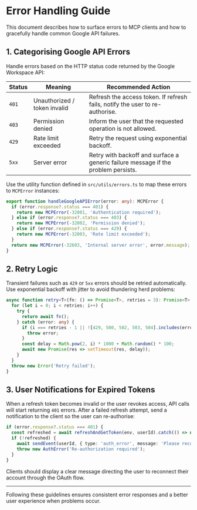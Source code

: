 # Error Handling Guide

This document describes how to surface errors to MCP clients and how to gracefully handle common Google API failures.

## 1. Categorising Google API Errors

Handle errors based on the HTTP status code returned by the Google Workspace API:

| Status | Meaning | Recommended Action |
|-------|---------|-------------------|
| `401` | Unauthorized / token invalid | Refresh the access token. If refresh fails, notify the user to re-authorise. |
| `403` | Permission denied | Inform the user that the requested operation is not allowed. |
| `429` | Rate limit exceeded | Retry the request using exponential backoff. |
| `5xx` | Server error | Retry with backoff and surface a generic failure message if the problem persists. |

Use the utility function defined in `src/utils/errors.ts` to map these errors to `MCPError` instances:

```typescript
export function handleGoogleAPIError(error: any): MCPError {
  if (error.response?.status === 401) {
    return new MCPError(-32001, 'Authentication required');
  } else if (error.response?.status === 403) {
    return new MCPError(-32002, 'Permission denied');
  } else if (error.response?.status === 429) {
    return new MCPError(-32003, 'Rate limit exceeded');
  }
  return new MCPError(-32603, 'Internal server error', error.message);
}
```

## 2. Retry Logic

Transient failures such as `429` or `5xx` errors should be retried automatically. Use exponential backoff with jitter to avoid thundering herd problems:

```typescript
async function retry<T>(fn: () => Promise<T>, retries = 3): Promise<T> {
  for (let i = 0; i < retries; i++) {
    try {
      return await fn();
    } catch (error: any) {
      if (i === retries - 1 || ![429, 500, 502, 503, 504].includes(error.response?.status)) {
        throw error;
      }
      const delay = Math.pow(2, i) * 1000 + Math.random() * 100;
      await new Promise(res => setTimeout(res, delay));
    }
  }
  throw new Error('Retry failed');
}
```

## 3. User Notifications for Expired Tokens

When a refresh token becomes invalid or the user revokes access, API calls will start returning `401` errors. After a failed refresh attempt, send a notification to the client so the user can re-authorise:

```typescript
if (error.response?.status === 401) {
  const refreshed = await refreshAndGetToken(env, userId).catch(() => null);
  if (!refreshed) {
    await sendEvent(userId, { type: 'auth_error', message: 'Please reconnect your Google account.' });
    throw new AuthError('Re-authorization required');
  }
}
```

Clients should display a clear message directing the user to reconnect their account through the OAuth flow.

---

Following these guidelines ensures consistent error responses and a better user experience when problems occur.
